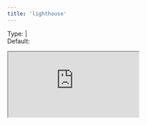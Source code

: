 ```yaml
---
title: 'lighthouse'
--- 
```


Type: <TypeContainer><Type children="boolean"/> | <Type children="object"/></TypeContainer><br/>
Default: <Type children='true'/>

<Iframe
  src="https://lighthouse.microlink.io/?url=https://cdn.microlink.io/insights/css-tricks.json"
/>

It returns a full web performance metrics report powered by [Lighthouse](https://developers.google.com/web/tools/lighthouse).

<MultiCodeEditor languages={{
  Shell: `microlink https://css-tricks.com/nerds-guide-color-web&insights.lighthouse=true`,
  'Node.js': `const mql = require('@microlink/mql')
 
module.exports = async () => {
  const { status, data, response } = await mql('https://css-tricks.com/nerds-guide-color-web', {
    insights: {
      lighthouse: true
    }
  })
  console.log(status, data)
}
  `
  }} 
/>

By default, the report is serialized to JSON. In this way, you can use [lighthouse.microlink.io](https://lighthouse.microlink.io) for visualizing your performance report.

<Link icon={false} href="https://lighthouse.microlink.io">
  <Image src="https://i.imgur.com/xeC7nZk.png"/>
</Link>

The default configuration is known as [lighthouse:default](https://github.com/GoogleChrome/lighthouse/blob/master/docs/configuration.md):

```json
{
  "output": "json",
  "formFactor": "mobile",
  "onlyCategories": [
    "accessibility", 
    "best-practices", 
    "performance", 
    "pwa",
    "seo"
  ]
}
```

It's the same configuration used by Google Chrome when you perform an audit from the Developers Tools.

You can extend it, passing custom settings:

<MultiCodeEditor languages={{
  Shell: `microlink https://css-tricks.com/nerds-guide-color-web&insights.lighthouse.device=mobile`,
  'Node.js': `const mql = require('@microlink/mql')
 
module.exports = async () => {
  const { status, data, response } = await mql('https://css-tricks.com/nerds-guide-color-web', {
    insights: {
      lighthouse: {
        onlyCategories: ['accesibility']
      }
    }
  })
  console.log(status, data)
}
  `
  }} 
/>

The most common [lighthouse configuration](https://github.com/GoogleChrome/lighthouse/blob/master/docs/configuration.md) parameters are:

<H2 titleize={false}>output</H2>

Type: <TypeContainer><Type children="string"/></TypeContainer><br/>
Default: <Type children='json'/><br/>
Values: <TypeContainer><Type children="'json'"/> | <Type children="'csv'"/> | <Type children="'html'"/></TypeContainer>

The type of report output to be produced.

<H2 titleize={false}>formFactor</H2>

Type: <TypeContainer><Type children="string"/></TypeContainer><br/>
Default: <Type children='mobile'/><br/>
values: <TypeContainer><Type children="'desktop'"/> | <Type children="'mobile'"/> | <Type children="'none'"/></TypeContainer><br/>

How emulation (useragent, device screen metrics, touch) should be applied. 'none' indicates Lighthouse should leave the host browser as-is.

<H2 titleize={false}>onlyCategories</H2>

Type: <TypeContainer><Type children="string[]"/></TypeContainer><br/>
Default: <Type children="['accessibility', 'best-practices', 'performance', 'pwa', 'seo']"/><br/>
values: <TypeContainer><Type children="'accessibility'"/> | <Type children="'best-practices'"/> | <Type children="'performance'"/> | <Type children="'pwa'"/> | <Type children="'seo'"/></TypeContainer><br/>

Includes only the specified categories in the final report.
